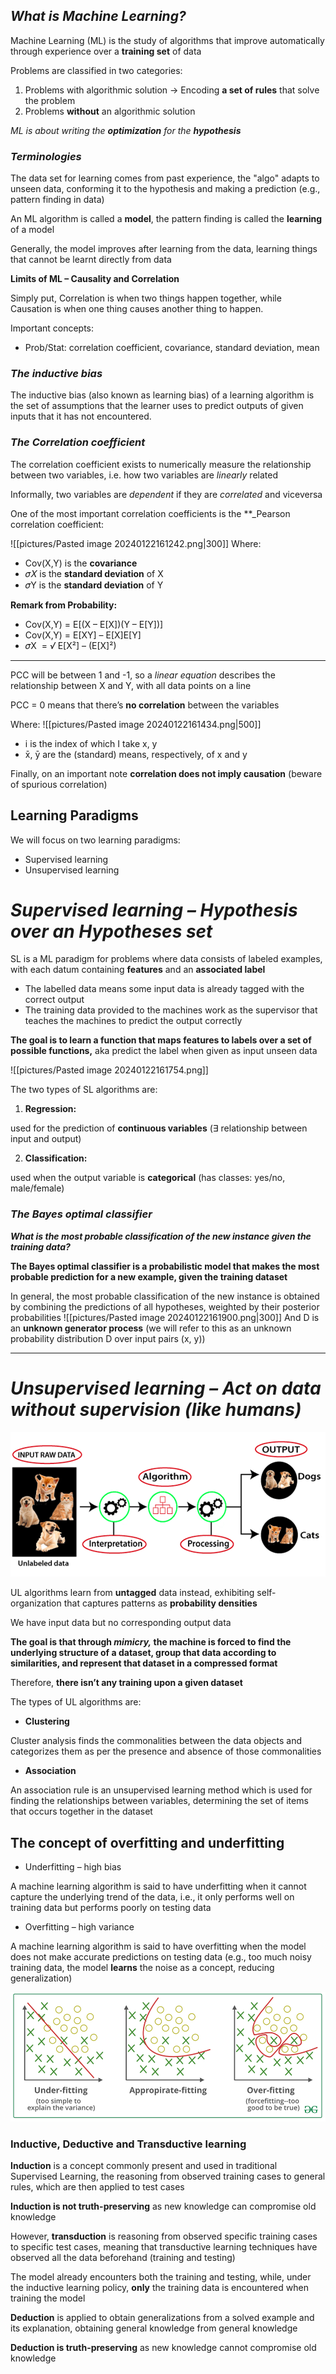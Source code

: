 ## **_What is Machine Learning?_**

Machine Learning (ML) is the study of algorithms that improve automatically through experience over a **training set** of data

Problems are classified in two categories:

1. Problems with algorithmic solution $\rightarrow$ Encoding **a set of rules** that solve the problem
2. Problems **without** an algorithmic solution

_ML is about writing the **optimization** for the **hypothesis**_
### **_Terminologies_**

The data set for learning comes from past experience, the "algo" adapts to unseen data, conforming it to the hypothesis and making a prediction (e.g., pattern finding in data)

An ML algorithm is called a **model**, the pattern finding is called the **learning** of a model

Generally, the model improves after learning from the data, learning things that cannot be learnt directly from data

**Limits of ML – Causality and Correlation**

Simply put, Correlation is when two things happen together, while Causation is when one thing causes another thing to happen. 

Important concepts:

* Prob/Stat: correlation coefficient, covariance, standard deviation, mean

### **_The inductive bias_**

The inductive bias (also known as learning bias) of a learning algorithm is the set of assumptions that the learner uses to predict outputs of given inputs that it has not encountered.

### **_The Correlation coefficient_**

The correlation coefficient exists to numerically measure the relationship between two variables, i.e. how two variables are _linearly_ related

Informally, two variables are _dependent_ if they are _correlated_ and viceversa

One of the most important correlation coefficients is the **_Pearson correlation coefficient:

![[pictures/Pasted image 20240122161242.png|300]]
Where:

* Cov(X,Y) is the **covariance**
* 𝜎𝑋 is the **standard deviation** of X
* 𝜎Y is the **standard deviation** of Y

**Remark from Probability:**

* Cov(X,Y) = E[(X – E[X])(Y – E[Y])]
* Cov(X,Y) = E[XY] – E[X]E[Y]
* 𝜎X  = _√_ E[X²] – (E[X]²)

--------
PCC will be between 1 and -1, so a _linear equation_ describes the relationship between X and Y, with all data points on a line

PCC = 0 means that there’s **no correlation** between the variables

Where:
![[pictures/Pasted image 20240122161434.png|500]]

* i is the index of which I take x, y
* x̄, ȳ are the (standard) means, respectively, of x and y

Finally, on an important note **correlation does not imply causation** (beware of spurious correlation)
## **Learning Paradigms**

We will focus on two learning paradigms:
* Supervised learning
* Unsupervised learning
# **_Supervised learning – Hypothesis over an Hypotheses set_**

SL is a ML paradigm for problems where data consists of labeled examples, with each datum containing **features** and an **associated label**

* The labelled data means some input data is already tagged with the correct output
* The training data provided to the machines work as the supervisor that teaches the machines to predict the output correctly

**The goal is to learn a function that maps features to labels over a set of possible functions,** aka predict the label when given as input unseen data

![[pictures/Pasted image 20240122161754.png]]

The two types of SL algorithms are:

1. **Regression:**

used for the prediction of **continuous variables** (∃ relationship between input and output)

2. **Classification:**

used when the output variable is **categorical** (has classes: yes/no, male/female)
### **_The Bayes optimal classifier_**

**_What is the most probable classification of the new instance given the training data?_**

**The Bayes optimal classifier is a probabilistic model that makes the most probable prediction for a new example, given the training dataset**

In general, the most probable classification of the new instance is obtained by combining the predictions of all hypotheses, weighted by their posterior probabilities
![[pictures/Pasted image 20240122161900.png|300]]
And D is an **unknown generator process** (we will refer to this as an unknown probability distribution D over input pairs (x, y))

---------
# **_Unsupervised learning – Act on data without supervision (like humans)_**

![](pictures/Pasted%20image%2020240122161941.png)

UL algorithms learn from **untagged** data instead, exhibiting self-organization that captures patterns as **probability densities**

We have input data but no corresponding output data

**The goal is that through _mimicry,_ the machine is forced to find the underlying structure of a dataset, group that data according to similarities, and represent that dataset in a compressed format**

Therefore, **there isn’t any training upon a given dataset**

The types of UL algorithms are:

* **Clustering**

Cluster analysis finds the commonalities between the data objects and categorizes them as per the presence and absence of those commonalities

* **Association**

An association rule is an unsupervised learning method which is used for finding the relationships between variables, determining the set of items that occurs together in the dataset
## **The concept of overfitting and underfitting**

* Underfitting – high bias

A machine learning algorithm is said to have underfitting when it cannot capture the underlying trend of the data, i.e., it only performs well on training data but performs poorly on testing data

* Overfitting – high variance

A machine learning algorithm is said to have overfitting when the model does not make accurate predictions on testing data (e.g., too much noisy training data, the model **learns** the noise as a concept, reducing generalization)

![](pictures/Pasted%20image%2020240122162013.png)

### **Inductive, Deductive and Transductive learning**

**Induction** is a concept commonly present and used in traditional Supervised Learning, the reasoning from observed training cases to general rules, which are then applied to test cases

**Induction is not truth-preserving** as new knowledge can compromise old knowledge

However, **transduction** is reasoning from observed specific training cases to specific test cases, meaning that transductive learning techniques have observed all the data beforehand (training and testing)

The model already encounters both the training and testing, while, under the inductive learning policy, **only** the training data is encountered when training the model

**Deduction** is applied to obtain generalizations from a solved example and its explanation, obtaining general knowledge from general knowledge

**Deduction is truth-preserving** as new knowledge cannot compromise old knowledge